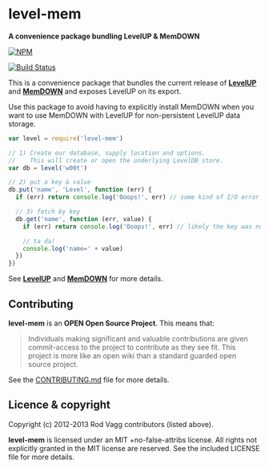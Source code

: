 level-mem
=========

**A convenience package bundling LevelUP & MemDOWN**

[![NPM](https://nodei.co/npm/level-mem.png)](https://nodei.co/npm/level-mem/)

[![Build Status](https://secure.travis-ci.org/Level/level-mem.png)](http://travis-ci.org/Level/level-mem)

This is a convenience package that bundles the current release of **[LevelUP](https://github.com/rvagg/node-levelup)** and **[MemDOWN](https://github.com/rvagg/node-memdown)** and exposes LevelUP on its export.

Use this package to avoid having to explicitly install MemDOWN when you want to use MemDOWN with LevelUP for non-persistent LevelUP data storage.

```js
var level = require('level-mem')

// 1) Create our database, supply location and options.
//    This will create or open the underlying LevelDB store.
var db = level('w00t')

// 2) put a key & value
db.put('name', 'Level', function (err) {
  if (err) return console.log('Ooops!', err) // some kind of I/O error

  // 3) fetch by key
  db.get('name', function (err, value) {
    if (err) return console.log('Ooops!', err) // likely the key was not found

    // ta da!
    console.log('name=' + value)
  })
})
```

See **[LevelUP](https://github.com/rvagg/node-levelup)** and **[MemDOWN](https://github.com/rvagg/node-memdown)** for more details.

<a name="contributing"></a>
Contributing
------------

**level-mem** is an **OPEN Open Source Project**. This means that:

> Individuals making significant and valuable contributions are given commit-access to the project to contribute as they see fit. This project is more like an open wiki than a standard guarded open source project.

See the [CONTRIBUTING.md](https://github.com/Level/level/blob/master/CONTRIBUTING.md) file for more details.

<a name="licence"></a>
Licence &amp; copyright
-------------------

Copyright (c) 2012-2013 Rod Vagg contributors (listed above).

**level-mem** is licensed under an MIT +no-false-attribs license. All rights not explicitly granted in the MIT license are reserved. See the included LICENSE file for more details.
